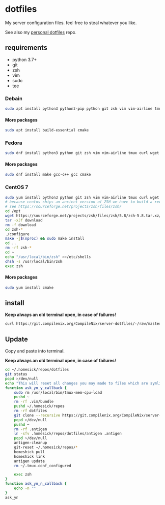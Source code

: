 # dotfiles

My server configuration files. feel free to steal whatever you like.

See also my [personal dotfiles](https://git.compilenix.org/CompileNix/dotfiles) repo.

## requirements
- python 3.7+
- git
- zsh
- vim
- sudo
- tee

### Debain
```sh
sudo apt install python3 python3-pip python git zsh vim vim-airline tmux curl wget net-tools htop ncdu iftop iotop mutt lsb-release rsync brotli gzip zip unzip bind9utils postfix
```

#### More packages
```sh
sudo apt install build-essential cmake
```

### Fedora
```sh
sudo dnf install python3 python git zsh vim vim-airline tmux curl wget ncdu redhat-lsb-core python3-pip htop iftop iotop mutt bind-utils rsync postfix
```
#### More packages
```sh
sudo dnf install make gcc-c++ gcc cmake
```

### CentOS 7
```sh
sudo yum install python3 python git zsh vim vim-airline tmux curl wget redhat-lsb-core make gcc-c++ gcc ncurses-devel python3-pip ncdu htop iftop iotop mutt bind-utils rsync postfix
# because centos ships an ancient version of ZSH we have to build a recent version by our self
# see https://sourceforge.net/projects/zsh/files/zsh/
cd /opt
wget https://sourceforge.net/projects/zsh/files/zsh/5.8/zsh-5.8.tar.xz/download
tar -xJf download
rm -f download
cd zsh-*
./configure
make -j$(nproc) && sudo make install
cd ..
rm -rf zsh-*
cd ~
echo "/usr/local/bin/zsh" >>/etc/shells
chsh -s /usr/local/bin/zsh
exec zsh
```

#### More packages
```sh
sudo yum install cmake
```

## install
__Keep always an old terminal open, in case of failures!__

```sh
curl https://git.compilenix.org/CompileNix/server-dotfiles/-/raw/master/install.sh | bash
```

## Update
Copy and paste into terminal.

__Keep always an old terminal open, in case of failures!__

```sh
cd ~/.homesick/repos/dotfiles
git status
popd >/dev/null
echo "This will reset all changes you may made to files which are symlinks at your home directory, to check this your own: \"# cd ~/.homesick/repos/dotfiles && git status\"\nDo you want preced anyway?"
function ask_yn_y_callback {
    sudo rm /usr/local/bin/tmux-mem-cpu-load
    pushd ~
    rm -rf .vim/bundle
    pushd ~/.homesick/repos
    rm -rf dotfiles
    git clone --recursive https://git.compilenix.org/CompileNix/server-dotfiles.git
    popd >/dev/null
    pushd ~
    rm -rf .antigen
    ln -sfv .homesick/repos/dotfiles/antigen .antigen
    popd >/dev/null
    antigen-cleanup
    git-reset ~/.homesick/repos/*
    homeshick pull
    homeshick link
    antigen update
    rm ~/.tmux.conf_configured

    exec zsh
}
function ask_yn_n_callback {
    echo -n ""
}
ask_yn
```
